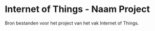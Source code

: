 # Internet of Things - Naam Project
Bron bestanden voor het project van het vak Internet of Things.
